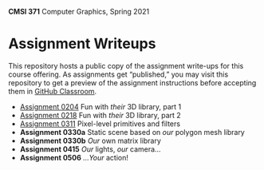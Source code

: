 **CMSI 371** Computer Graphics, Spring 2021

# Assignment Writeups
This repository hosts a public copy of the assignment write-ups for this course offering. As assignments get “published,” you may visit this repository to get a preview of the assignment instructions before accepting them in [GitHub Classroom](https://classroom.github.com).

- [Assignment 0204](./their-3d-library-v1.md) Fun with _their_ 3D library, part 1
- [Assignment 0218](./their-3d-library-v2.md) Fun with _their_ 3D library, part 2
- [Assignment 0311](./primitives.md) Pixel-level primitives and filters
- **Assignment 0330a** Static scene based on _our_ polygon mesh library
- **Assignment 0330b** _Our_ own matrix library
- **Assignment 0415** _Our_ lights, _our_ camera…
- **Assignment 0506** _…Your_ action!
